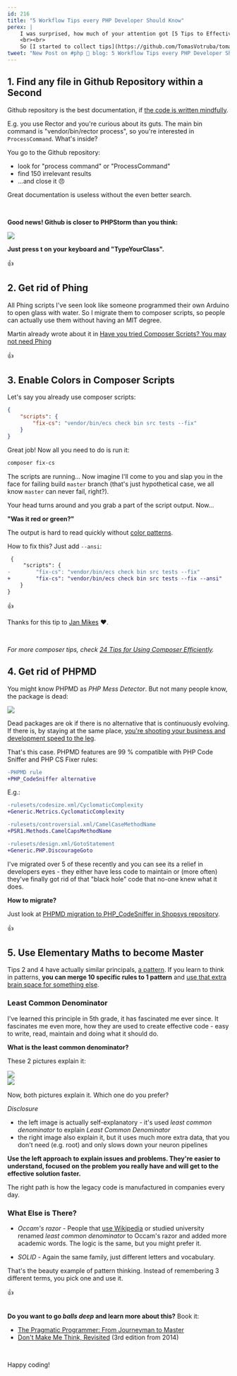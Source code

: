 ```yaml
---
id: 216
title: "5 Workflow Tips every PHP Developer Should Know"
perex: |
    I was surprised, how much of your attention got [5 Tips to Effective Work with Github Repository](/blog/2019/02/25/5-tips-to-effective-work-with-github-repository/) post.
    <br><br>
    So [I started to collect tips](https://github.com/TomasVotruba/tomasvotruba.com/issues/226) I use on training and mentoring that I don't even notice, but others find fascinating. Here is 5 of them.
tweet: "New Post on #php 🐘 blog: 5 Workflow Tips every PHP Developer Should Know"
---
```


## 1. Find any file in Github Repository within a Second

Github repository is the best documentation, if [the code is written mindfully](/blog/2019/06/17/how-to-upgrade-meetup-com-api-to-oauth2-with-guzzle/).

E.g. you use Rector and you're curious about its guts. The main bin command is "vendor/bin/rector process", so you're interested in `ProcessCommand`. What's inside?

You go to the Github repository:

- look for "process command" or "ProcessCommand"
- find 150 irrelevant results
- ...and close it 😠

Great documentation is useless without the even better search.

<br>

**Good news! Github is closer to PHPStorm than you think:**

<img src="/assets/images/posts/2019/php_workflow_tips/hit_t.gif" class="img-thumbnail" style="max-width:35em">

**Just press <span class="btn btn-light btn-outline-dark">t</span> on your keyboard and "TypeYourClass".**

<div class="fa-2x mt-3">👍</div>

## 2. Get rid of Phing

All Phing scripts I've seen look like someone programmed their own Arduino to open glass with water.
So I migrate them to composer scripts, so people can actually use them without having an MIT degree.

Martin already wrote about it in [Have you tried Composer Scripts? You may not need Phing](https://blog.martinhujer.cz/have-you-tried-composer-scripts/)

<div class="fa-2x mt-3">👍</div>

## 3. Enable Colors in Composer Scripts

Let's say you already use composer scripts:

```json
{
    "scripts": {
        "fix-cs": "vendor/bin/ecs check bin src tests --fix"
    }
}
```

Great job! Now all you need to do is run it:

```bash
composer fix-cs
```

The scripts are running... Now imagine I'll come to you and slap you in the face for failing build `master` branch (that's just hypothetical case, we all know `master` can never fail, right?).

Your head turns around and you grab a part of the script output. Now...

**"Was it <span class="text-danger">red</span> or <span class="text-success">green</span>?"**

The output is hard to read quickly without [color patterns](https://www.amazon.com/Design-Everyday-Things-Donald-Norman/dp/1452654123).

How to fix this? Just add `--ansi`:

```diff
 {
     "scripts": {
-        "fix-cs": "vendor/bin/ecs check bin src tests --fix"
+        "fix-cs": "vendor/bin/ecs check bin src tests --fix --ansi"
    }
}
```

<div class="fa-2x mt-3 mb-4">👍</div>

Thanks for this tip to [Jan Mikes](https://janmikes.cz/) ❤️️.

<br>

*For more composer tips, check [24 Tips for Using Composer Efficiently](https://blog.martinhujer.cz/17-tips-for-using-composer-efficiently/).*

## 4. Get rid of PHPMD

You might know PHPMD as *PHP Mess Detector*. But not many people know, the package is dead:

<img src="/assets/images/posts/2019/php_workflow_tips/barely.png" class="img-thumbnail">

Dead packages are ok if there is no alternative that is continuously evolving. If there is, by staying at the same place, [you're shooting your business and development speed to the leg](/blog/2019/03/11/why-we-migrated-from-nette-to-symfony-in-3-weeks-part-3/).

That's this case. PHPMD features are 99 % compatible with PHP Code Sniffer and PHP CS Fixer rules:

```diff
-PHPMD rule
+PHP_CodeSniffer alternative
```

E.g.:

```diff
-rulesets/codesize.xml/CyclomaticComplexity
+Generic.Metrics.CyclomaticComplexity

-rulesets/controversial.xml/CamelCaseMethodName
+PSR1.Methods.CamelCapsMethodName

-rulesets/design.xml/GotoStatement
+Generic.PHP.DiscourageGoto
```

I've migrated over 5 of these recently and you can see its a relief in developers eyes - they either have less code to maintain or (more often) they've finally got rid of that "black hole" code that no-one knew what it does.

**How to migrate?**

Just look at [PHPMD migration to PHP_CodeSniffer in Shopsys repository](https://github.com/shopsys/shopsys/search?p=2&q=phpmd&type=Commits).

<div class="fa-2x mt-3">👍</div>

## 5. Use Elementary Maths to become Master

Tips 2 and 4 have actually similar principals, [a pattern](/blog/2019/04/15/pattern-refactoring/). If you learn to think in patterns, **you can merge 10 specific rules to 1 pattern** and [use that extra brain space for something else](/blog/2018/09/13/your-brain-is-your-garden/).

### Least Common Denominator

I've learned this principle in 5th grade, it has fascinated me ever since. It fascinates me even more, how they are used to create effective code - easy to write, read, maintain and doing what it should do.

**What is the least common denominator?**

These 2 pictures explain it:

<div class="row">
    <div class="col-12 col-md-6">
        <img src="/assets/images/posts/2019/php_workflow_tips/least.gif" class="img-thumbnail">
    </div>
    <div class="col-12 col-md-6">
        <img src="/assets/images/posts/2019/php_workflow_tips/not_so_least.gif" class="img-thumbnail">
    </div>
</div>

Now, both pictures explain it. Which one do you prefer?

*Disclosure*

- the left image is actually self-explanatory - it's used *least common denominator* to explain *Least Common Denominator*
- the right image also explain it, but it uses much more extra data, that you don't need (e.g. root) and only slows down your neuron pipelines

**Use the left approach to explain issues and problems. They're easier to understand, focused on the problem you really have and will get to the effective solution faster.**

The right path is how the legacy code is manufactured in companies every day.

### What Else is There?

- *Occam's razor* - People that [use Wikipedia](https://simple.wikipedia.org/wiki/Occam%27s_razor) or studied university renamed *least common denominator* to Occam's razor and added more academic words. The logic is the same, but you might prefer it.

- *SOLID* - Again the same family, just different letters and vocabulary.

That's the beauty example of pattern thinking. Instead of remembering 3 different terms, you pick one and use it.

<div class="fa-2x mt-3">👍</div>

<br>

**Do you want to go *balls deep* and learn more about this?** Book it:

- [The Pragmatic Programmer: From Journeyman to Master](https://www.amazon.com/Pragmatic-Programmer-Journeyman-Master-ebook/dp/B003GCTQAE)
- [Don't Make Me Think, Revisited](https://www.amazon.com/Dont-Make-Think-Revisited-Usability/dp/0321965515) (3rd edition from 2014)


<br>

Happy coding!
